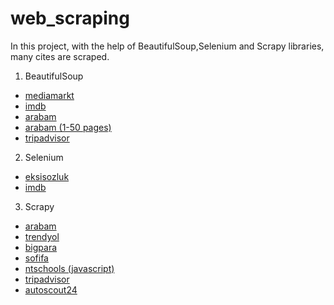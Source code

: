 # web_scraping
 In this project, with the help of BeautifulSoup,Selenium and Scrapy libraries, many cites are scraped.

1. BeautifulSoup
* [mediamarkt](https://www.mediamarkt.nl/nl/category/_laptops-482723.html)
* [imdb](https://www.imdb.com/chart/top/)
* [arabam](https://www.arabam.com/)
* [arabam (1-50 pages)](https://www.arabam.com/ikinci-el/otomobil?take=50&page=1)
* [tripadvisor](https://www.tripadvisor.com.tr/Hotels-g298656-Ankara-Hotels.html)

2. Selenium
* [eksisozluk](https://eksisozluk.com/corona-virusu-sayesinde-fark-edilen-gercekler--6435737?p=)
* [imdb](https://www.imdb.com/search/title/?count=100&groups=top_1000&sort=user_rating)

3. Scrapy
* [arabam]( https://www.arabam.com/ikinci-el/otomobil?take=50&page=1)
* [trendyol](https://www.trendyol.com/tv-goruntu-ses-sistemleri-x-c104035?pi=1)
* [bigpara](https://bigpara.hurriyet.com.tr/bilgi/gerekli-linkler/)
* [sofifa](https://sofifa.com/)
* [ntschools (javascript)](https://directory.ntschools.net/#/schools)
* [tripadvisor](https://www.tripadvisor.com.tr/Hotels-g298656-Ankara-Hotels.html)
* [autoscout24](https://www.autoscout24.com/)

